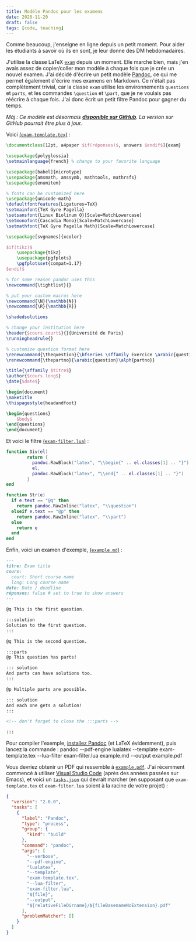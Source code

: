 ```yaml
---
title: Modèle Pandoc pour les examens
date: 2020-11-20
draft: false
tags: [code, teaching]
---
```


Comme beaucoup, j'enseigne en ligne depuis un petit moment.
Pour aider les étudiants à savoir où ils en sont, je leur donne des DM hebdomadaires.

J'utilise la classe LaTeX [`exam`](https://www.ctan.org/pkg/exam) depuis un moment.
Elle marche bien, mais j'en avais assez de copier/coller mon modèle à chaque fois que je crée un nouvel examen.
J'ai décidé d'écrire un petit modèle [Pandoc](https://pandoc.org/), ce qui me permet également d'écrire mes examens en Markdown.
Ce n'était pas complètement trivial, car la classe `exam` utilise les environnements `questions` et `parts`, et les commandes `\question` et `\part`, que je ne voulais pas réécrire à chaque fois.
J'ai donc écrit un petit filtre Pandoc pour gagner du temps.

_Màj : Ce modèle est désormais [**disponible sur GitHub**](https://github.com/nidrissi/exam-template). La version sur GitHub pourrait être plus à jour._

<!--more-->

Voici [(`exam-template.tex`)](https://github.com/nidrissi/exam-template/blob/master/exam-template.tex) :

```latex
\documentclass[12pt, a4paper $if(réponses)$, answers $endif$]{exam}

\usepackage{polyglossia}
\setmainlanguage{french} % change to your favorite language

\usepackage[babel]{microtype}
\usepackage{amsmath, amssymb, mathtools, mathrsfs}
\usepackage{enumitem}

% fonts can be customized here
\usepackage{unicode-math}
\defaultfontfeatures{Ligatures=TeX}
\setmainfont{TeX Gyre Pagella}
\setsansfont{Linux Biolinum O}[Scale=MatchLowercase]
\setmonofont{Cascadia Mono}[Scale=MatchLowercase]
\setmathfont{TeX Gyre Pagella Math}[Scale=MatchLowercase]

\usepackage[svgnames]{xcolor}

$if(tikz)$
    \usepackage{tikz}
    \usepackage{pgfplots}
    \pgfplotsset{compat=1.17}
$endif$

% for some reason pandoc uses this
\newcommand{\tightlist}{}

% put your custom macros here
\newcommand{\N}{\mathbb{N}}
\newcommand{\R}{\mathbb{R}}

\shadedsolutions

% change your institution here
\header{$cours.court$}{}{Université de Paris}
\runningheadrule{}

% customize question format here
\renewcommand{\thequestion}{\bfseries \sffamily Exercice \arabic{question}}
\renewcommand{\thepartno}{\arabic{question}\alph{partno}}

\title{\sffamily $titre$}
\author{$cours.long$}
\date{$date$}

\begin{document}
\maketitle
\thispagestyle{headandfoot}

\begin{questions}
    $body$
\end{questions}
\end{document}
```

Et voici le filtre [(`exam-filter.lua`)](https://github.com/nidrissi/exam-template/blob/master/exam-filter.lua) :

```lua
function Div(el)
        return {
          pandoc.RawBlock("latex", "\\begin{" .. el.classes[1] .. "}"),
          el,
          pandoc.RawBlock("latex", "\\end{" .. el.classes[1] .. "}")
        }
end

function Str(e)
  if e.text == "@q" then
    return pandoc.RawInline("latex", "\\question")
  elseif e.text == "@p" then
    return pandoc.RawInline("latex", "\\part")
  else
    return e
  end
end
```

Enfin, voici un examen d'exemple, [(`example.md`)](https://github.com/nidrissi/exam-template/blob/master/example.md) :

```markdown
---
titre: Exam title
cours:
  court: Short course name
  long: Long course name
date: Date / deadline
réponses: false # set to true to show answers
---

@q This is the first question.

:::solution
Solution to the first question.
:::

@q This is the second question.

:::parts
@p This question has parts!

::: solution
And parts can have solutions too.
:::

@p Multiple parts are possible.

::: solution
And each one gets a solution!
:::

<!-- don't forget to close the :::parts -->

:::
```

Pour compiler l'exemple, [installez Pandoc](https://pandoc.org/installing.html) (et LaTeX évidemment), puis lancez la commande :
pandoc --pdf-engine lualatex --template exam-template.tex --lua-filter exam-filter.lua example.md --output example.pdf

Vous devriez obtenir un PDF qui ressemble à [`example.pdf`](https://github.com/nidrissi/exam-template/blob/master/example.pdf).
J'ai récemment commencé à utiliser [Visual Studio Code](https://code.visualstudio.com/) (après des années passées sur Emacs), et voici un [`tasks.json`](https://github.com/nidrissi/exam-template/blob/master/tasks.json) qui devrait marcher (en supposant que `exam-template.tex` et `exam-filter.lua` soient à la racine de votre projet) :

```json
{
  "version": "2.0.0",
  "tasks": [
    {
      "label": "Pandoc",
      "type": "process",
      "group": {
        "kind": "build"
      },
      "command": "pandoc",
      "args": [
        "--verbose",
        "--pdf-engine",
        "lualatex",
        "--template",
        "exam-template.tex",
        "--lua-filter",
        "exam-filter.lua",
        "${file}",
        "--output",
        "${relativeFileDirname}/${fileBasenameNoExtension}.pdf"
      ],
      "problemMatcher": []
    }
  ]
}
```
